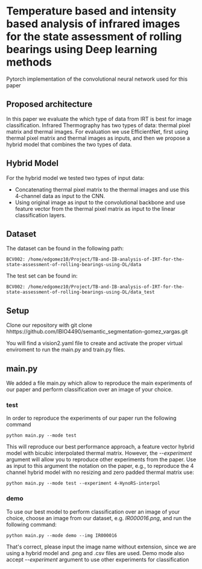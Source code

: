 # Temperature based and intensity based analysis of infrared images for the state assessment of rolling bearings using Deep learning methods

Pytorch implementation of the convolutional neural network used for this paper

## Proposed architecture

In this paper we evaluate the which type of data from IRT is best for image classification. Infrared Thermography has two types of data: thermal pixel matrix and thermal images. For evaluation we use EfficientNet, first using thermal pixel matrix and thermal images as inputs, and then we propose a hybrid model that combines the two types of data.

## Hybrid Model

For the hybrid model we tested two types of input data:
- Concatenating thermal pixel matrix to the thermal images and use this 4-channel data as input to the CNN.
- Using original image as input to the convolutional backbone and use feature vector from the thermal pixel matrix as input to the linear classification layers.

## Dataset

The dataset can be found in the following path:

```
BCV002: /home/edgomez10/Project/TB-and-IB-analysis-of-IRT-for-the-state-assessment-of-rolling-bearings-using-DL/data
```

The test set can be found in:
```
BCV002: /home/edgomez10/Project/TB-and-IB-analysis-of-IRT-for-the-state-assessment-of-rolling-bearings-using-DL/data_test

```
## Setup

Clone our repository with 
git clone hhttps://github.com/IBIO4490/semantic_segmentation-gomez_vargas.git

You will find a vision2.yaml file to create and activate the proper virtual enviroment to run the main.py and train.py files.

## main.py

We added a file main.py which allow to reproduce the main experiments of our paper and perform classification over an image of your choice.

### test
In order to reproduce the experiments of our paper run the following command
```
python main.py --mode test

```
This will reproduce our best performance approach, a feature vector hybrid model with bicubic interpolated thermal matrix. However, the *--experiment* argument will allow you to reproduce other experiments from the paper. Use as input to this argument the notation on the paper, e.g., to reproduce the 4 channel hybrid model with no resizing and zero padded thermal matrix use:

```
python main.py --mode test --experiment 4-HynoRS-interpol
```

### demo

To use our best model to perform classification over an image of your choice, choose an image from our dataset, e.g. *IR000016.png*, and run the following command:

```
python main.py --mode demo --img IR000016
```
That's correct, please input the image name without extension, since we are using a hybrid model and .png and .csv files are used. Demo mode also accept *--experiment* argument to use other experiments for classification
